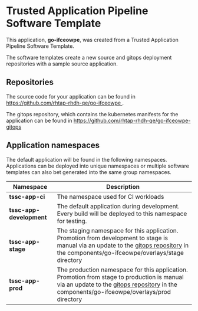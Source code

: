 # Trusted Application Pipeline Software Template

This application, **go-ifceowpe**, was created from a Trusted Application Pipeline Software Template.

The software templates create a new source and gitops deployment repositories with a sample source application. 

## Repositories

The source code for your application can be found in [https://github.com/rhtap-rhdh-qe/go-ifceowpe ](https://github.com/rhtap-rhdh-qe/go-ifceowpe ).
 
The gitops repository, which contains the kubernetes manifests for the application can be found in 
[https://github.com/rhtap-rhdh-qe/go-ifceowpe-gitops ](https://github.com/rhtap-rhdh-qe/go-ifceowpe-gitops ) 

## Application namespaces 

The default application will be found in the following namespaces. Applications can be deployed into unique namespaces or multiple software templates can also bet generated into the same group namespaces.  

|  Namespace   |  Description   |  
| -------- | -------- |
| **tssc-app-ci** | The namespace used for CI workloads |
| **tssc-app-development** | The default application during development. Every build will be deployed to this namespace for testing. |
| **tssc-app-stage** | The staging namespace for this application. Promotion from development to stage is manual via an update to the [gitops repository](https://github.com/rhtap-rhdh-qe/go-ifceowpe-gitops ) in the components/go-ifceowpe/overlays/stage directory |
| **tssc-app-prod** | The production namespace for this application. Promotion from stage to production is manual via an update to the [gitops repository](https://github.com/rhtap-rhdh-qe/go-ifceowpe-gitops ) in the components/go-ifceowpe/overlays/prod directory |